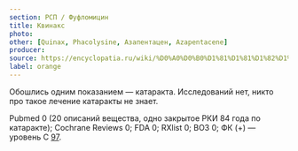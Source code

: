 ```yaml
---
section: РСП / Фуфломицин
title: Квинакс
photo:
other: [Quinax, Phacolysine, Азапентацен, Azapentacene]
producer:
source: https://encyclopatia.ru/wiki/%D0%A0%D0%B0%D1%81%D1%81%D1%82%D1%80%D0%B5%D0%BB%D1%8C%D0%BD%D1%8B%D0%B9_%D1%81%D0%BF%D0%B8%D1%81%D0%BE%D0%BA_%D0%BF%D1%80%D0%B5%D0%BF%D0%B0%D1%80%D0%B0%D1%82%D0%BE%D0%B2
label: orange
---
```


Обошлись одним показанием — катаракта. Исследований нет, никто про такое лечение катаракты не знает.

Pubmed 0 (20 описаний вещества, одно закрытое РКИ 84 года по катаракте); Cochrane Reviews 0; FDA 0; RXlist 0; ВОЗ 0; ФК (+) — уровень C [97](http://www.rspor.ru/db_preparats_2010/azapentazen.pdf).
